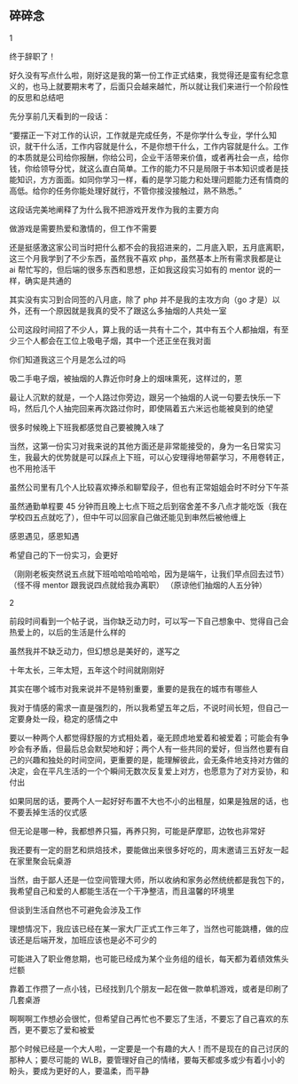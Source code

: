 ## 碎碎念
1

终于辞职了！

好久没有写点什么啦，刚好这是我的第一份工作正式结束，我觉得还是蛮有纪念意义的，也马上就要期末考了，后面只会越来越忙，所以就让我们来进行一个阶段性的反思和总结吧

先分享前几天看到的一段话：

“要摆正一下对工作的认识，工作就是完成任务，不是你学什么专业，学什么知识，就干什么活，工作内容就是什么，不是你想干什么，工作内容就是什么。工作的本质就是公司给你报酬，你给公司，企业干活带来价值，或者再社会一点，给你钱，你给领导分忧，就这么直白简单。工作的能力不只是局限于书本知识或者是技能知识，方方面面。如同你学习一样，看的是学习能力和处理问题能力还有情商的高低。给你的任务你能处理好就行，不管你接没接触过，熟不熟悉。”

这段话完美地阐释了为什么我不把游戏开发作为我的主要方向

做游戏是需要热爱和激情的，但工作不需要

还是挺感激这家公司当时把什么都不会的我招进来的，二月底入职，五月底离职，这三个月我学到了不少东西，虽然我不喜欢 php，虽然基本上所有需求我都是让 ai 帮忙写的，但后端的很多东西和思想，正如我这段实习如有的 mentor 说的一样，确实是共通的

其实没有实习到合同签的八月底，除了 php 并不是我的主攻方向（go 才是）以外，还有一个原因就是我真的受不了跟这么多抽烟的人共处一室

公司这段时间招了不少人，算上我的话一共有十二个，其中有五个人都抽烟，有至少三个人都会在工位上吸电子烟，其中一个还正坐在我对面

你们知道我这三个月是怎么过的吗

吸二手电子烟，被抽烟的人靠近你时身上的烟味熏死，这样过的，蒽

最让人沉默的就是，一个人路过你旁边，跟另一个抽烟的人说一句要去快乐一下吗，然后几个人抽完回来再次路过你时，即使隔着五六米远也能被臭到的绝望

很多时候晚上下班我都感觉自己要被腌入味了

当然，这第一份实习对我来说的其他方面还是非常能接受的，身为一名日常实习生，我最大的优势就是可以踩点上下班，可以心安理得地带薪学习，不用卷转正，也不用抢活干

虽然公司里有几个人比较喜欢捧杀和聊荤段子，但也有正常姐姐会时不时分下午茶

虽然通勤单程要 45 分钟而且晚上七点下班之后到宿舍差不多八点才能吃饭（我在学校四五点就吃了），但中午可以回家自己做还能见到串然后被他缠上

感恩遇见，感恩知遇

希望自己的下一份实习，会更好

（刚刚老板突然说五点就下班哈哈哈哈哈哈，因为是端午，让我们早点回去过节）
（怪不得 mentor 跟我说四点就给我办离职）
（原谅他们抽烟的人五分钟）

2

前段时间看到一个帖子说，当你缺乏动力时，可以写一下自己想象中、觉得自己会热爱上的，以后的生活是什么样的

虽然我并不缺乏动力，但幻想总是美好的，遂写之

十年太长，三年太短，五年这个时间就刚刚好

其实在哪个城市对我来说并不是特别重要，重要的是我在的城市有哪些人

我对于情感的需求一直是强烈的，所以我希望五年之后，不说时间长短，但自己一定要身处一段，稳定的感情之中

要以一种两个人都觉得舒服的方式相处着，毫无顾虑地爱着和被爱着；可能会有争吵会有矛盾，但最后总会默契地和好；两个人有一些共同的爱好，但当然也要有自己的兴趣和独处的时间空间，更重要的是，能理解彼此，会无条件地支持对方做的决定，会在平凡生活的一个个瞬间无数次反复爱上对方，也愿意为了对方妥协，和付出

如果同居的话，要两个人一起好好布置不大也不小的出租屋，如果是独居的话，也不要丢掉生活的仪式感

但无论是哪一种，我都想养只猫，再养只狗，可能是萨摩耶，边牧也非常好

我还要有一定的厨艺和烘焙技术，要能做出来很多好吃的，周末邀请三五好友一起在家里聚会玩桌游

当然，由于鄙人还是一位空间管理大师，所以收纳和家务必然统统都是我包下的，我希望自己和爱的人都能生活在一个干净整洁，而且温馨的环境里

但谈到生活自然也不可避免会涉及工作

理想情况下，我应该已经在某一家大厂正式工作三年了，当然也可能跳槽，做的应该还是后端开发，加班应该也是必不可少的

可能进入了职业倦怠期，也可能已经成为某个业务组的组长，每天都为着绩效焦头烂额

靠着工作攒了一点小钱，已经找到几个朋友一起在做一款单机游戏，或者是印刷了几套桌游

啊啊啊工作想必会很忙，但希望自己再忙也不要忘了生活，不要忘了自己喜欢的东西，更不要忘了爱和被爱

那个时候已经是一个大人啦，一定要是一个有趣的大人！而不是现在的自己讨厌的那种人；要尽可能的 WLB，要管理好自己的情绪，要每天都或多或少有着小小的盼头，要成为更好的人，要温柔，而平静
